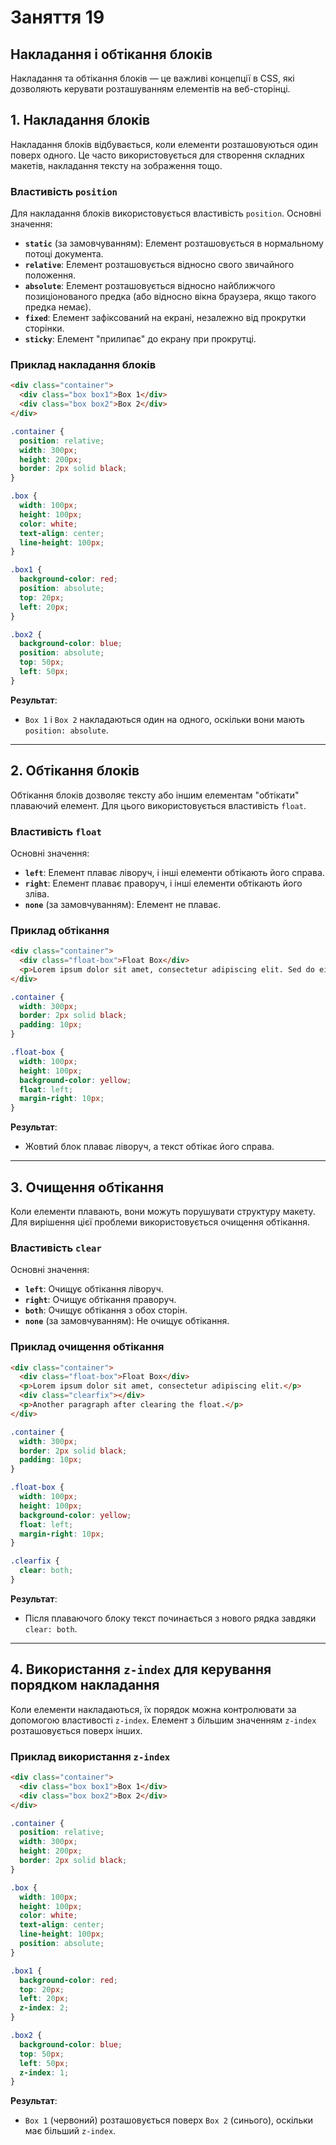 # Заняття 19

## Накладання і обтікання блоків


Накладання та обтікання блоків — це важливі концепції в CSS, які дозволяють керувати розташуванням елементів на веб-сторінці. 

## **1. Накладання блоків**

Накладання блоків відбувається, коли елементи розташовуються один поверх одного. Це часто використовується для створення складних макетів, накладання тексту на зображення тощо.

### **Властивість `position`**
Для накладання блоків використовується властивість `position`. Основні значення:
- **`static`** (за замовчуванням): Елемент розташовується в нормальному потоці документа.
- **`relative`**: Елемент розташовується відносно свого звичайного положення.
- **`absolute`**: Елемент розташовується відносно найближчого позиціонованого предка (або відносно вікна браузера, якщо такого предка немає).
- **`fixed`**: Елемент зафіксований на екрані, незалежно від прокрутки сторінки.
- **`sticky`**: Елемент "прилипає" до екрану при прокрутці.

### **Приклад накладання блоків**
```html
<div class="container">
  <div class="box box1">Box 1</div>
  <div class="box box2">Box 2</div>
</div>
```

```css
.container {
  position: relative;
  width: 300px;
  height: 200px;
  border: 2px solid black;
}

.box {
  width: 100px;
  height: 100px;
  color: white;
  text-align: center;
  line-height: 100px;
}

.box1 {
  background-color: red;
  position: absolute;
  top: 20px;
  left: 20px;
}

.box2 {
  background-color: blue;
  position: absolute;
  top: 50px;
  left: 50px;
}
```

**Результат**:
- `Box 1` і `Box 2` накладаються один на одного, оскільки вони мають `position: absolute`.

---

## **2. Обтікання блоків**

Обтікання блоків дозволяє тексту або іншим елементам "обтікати" плаваючий елемент. Для цього використовується властивість `float`.

### **Властивість `float`**
Основні значення:
- **`left`**: Елемент плаває ліворуч, і інші елементи обтікають його справа.
- **`right`**: Елемент плаває праворуч, і інші елементи обтікають його зліва.
- **`none`** (за замовчуванням): Елемент не плаває.

### **Приклад обтікання**
```html
<div class="container">
  <div class="float-box">Float Box</div>
  <p>Lorem ipsum dolor sit amet, consectetur adipiscing elit. Sed do eiusmod tempor incididunt ut labore et dolore magna aliqua.</p>
</div>
```

```css
.container {
  width: 300px;
  border: 2px solid black;
  padding: 10px;
}

.float-box {
  width: 100px;
  height: 100px;
  background-color: yellow;
  float: left;
  margin-right: 10px;
}
```

**Результат**:
- Жовтий блок плаває ліворуч, а текст обтікає його справа.

---

## **3. Очищення обтікання**

Коли елементи плавають, вони можуть порушувати структуру макету. Для вирішення цієї проблеми використовується очищення обтікання.

### **Властивість `clear`**
Основні значення:
- **`left`**: Очищує обтікання ліворуч.
- **`right`**: Очищує обтікання праворуч.
- **`both`**: Очищує обтікання з обох сторін.
- **`none`** (за замовчуванням): Не очищує обтікання.

### **Приклад очищення обтікання**
```html
<div class="container">
  <div class="float-box">Float Box</div>
  <p>Lorem ipsum dolor sit amet, consectetur adipiscing elit.</p>
  <div class="clearfix"></div>
  <p>Another paragraph after clearing the float.</p>
</div>
```

```css
.container {
  width: 300px;
  border: 2px solid black;
  padding: 10px;
}

.float-box {
  width: 100px;
  height: 100px;
  background-color: yellow;
  float: left;
  margin-right: 10px;
}

.clearfix {
  clear: both;
}
```

**Результат**:
- Після плаваючого блоку текст починається з нового рядка завдяки `clear: both`.

---

## **4. Використання `z-index` для керування порядком накладання**

Коли елементи накладаються, їх порядок можна контролювати за допомогою властивості `z-index`. Елемент з більшим значенням `z-index` розташовується поверх інших.

### **Приклад використання `z-index`**
```html
<div class="container">
  <div class="box box1">Box 1</div>
  <div class="box box2">Box 2</div>
</div>
```

```css
.container {
  position: relative;
  width: 300px;
  height: 200px;
  border: 2px solid black;
}

.box {
  width: 100px;
  height: 100px;
  color: white;
  text-align: center;
  line-height: 100px;
  position: absolute;
}

.box1 {
  background-color: red;
  top: 20px;
  left: 20px;
  z-index: 2;
}

.box2 {
  background-color: blue;
  top: 50px;
  left: 50px;
  z-index: 1;
}
```

**Результат**:
- `Box 1` (червоний) розташовується поверх `Box 2` (синього), оскільки має більший `z-index`.
